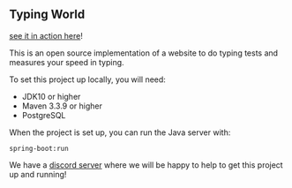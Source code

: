 Typing World
---

[see it in action here](http://www.it-ca.net/TypingWorld)!

This is an open source implementation of a website to do typing tests and measures your speed in typing.

To set this project up locally, you will need:


* JDK10 or higher
* Maven 3.3.9 or higher
* PostgreSQL

When the project is set up, you can run the Java server with:

`spring-boot:run`

We have a [discord server](https://discord.gg/YxsXpbA) where we will be happy to help to get this project up and running!
